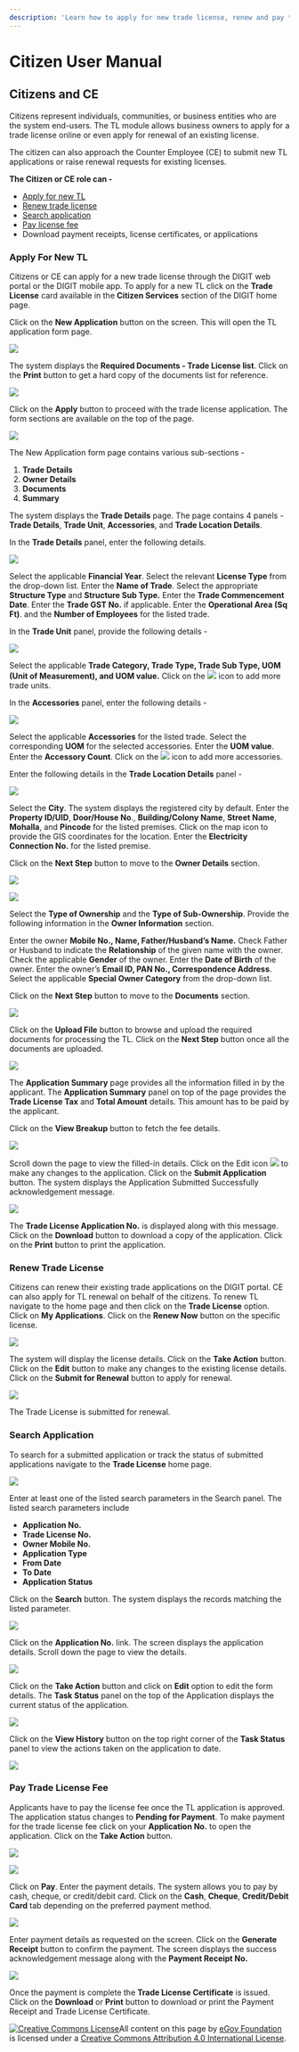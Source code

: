 ```yaml
---
description: 'Learn how to apply for new trade license, renew and pay trade license fee'
---
```


# Citizen User Manual

## **Citizens and CE**

Citizens represent individuals, communities, or business entities who are the system end-users. The TL module allows business owners to apply for a trade license online or even apply for renewal of an existing license.

The citizen can also approach the Counter Employee \(CE\) to submit new TL applications or raise renewal requests for existing licenses.

**The Citizen or CE role can -**

* [Apply for new TL](citizen-user-manual.md#apply-for-new-tl)
* [Renew trade license](citizen-user-manual.md#renew-trade-license)
* [Search application](citizen-user-manual.md#search-application)
* [Pay license fee](citizen-user-manual.md#pay-trade-license-fee)
* Download payment receipts, license certificates, or applications

### **Apply For New TL**

Citizens or CE can apply for a new trade license through the DIGIT web portal or the DIGIT mobile app. To apply for a new TL click on the **Trade License** card available in the **Citizen Services** section of the DIGIT home page.

Click on the **New Application** button on the screen. This will open the TL application form page.

![](https://lh5.googleusercontent.com/A3Rg9bbLpb5Zf35k82PPbfzT2b4anONcRpIiAr2jGxFnaHCsB4Dv9AO4AUodRfuPATb5TCwbN6aXHwy9DyyI6DOC90dOPqU4MT8AGLHV4g1CMqV8MmZFAOK0sJdWcgmBmmtif-mT)

The system displays the **Required Documents - Trade License list**. Click on the **Print** button to get a hard copy of the documents list for reference.

![](https://lh5.googleusercontent.com/2ka23YAh9JZeY96XaYmfE7I45bN9XQWupvKnEAie-3BKDYq6OHroWP4413KlftLaJGwEU43lTPKIW5My7rE8k-p10UiX1r57gP9o5n7JSwgb1cp5YvetHlrUp6dZItagHbHILeNZ)

Click on the **Apply** button to proceed with the trade license application. The form sections are available on the top of the page.

![](https://lh4.googleusercontent.com/jCbqoAKwYAT24VwwxRvUyVv9sExIHhtCOc_nxSsuip2Gfo_k_6U3ZDZggXnIlxKvwaClsdmg4yIpz7Q5Qkupl-KErALuQbViajO5KVkWKfcdaWCJ5HqmFvP1I8iz_IrwqqPikVO1)

The New Application form page contains various sub-sections -

1. **Trade Details**
2. **Owner Details**
3. **Documents**
4. **Summary**

The system displays the **Trade Details** page. The page contains 4 panels - **Trade Details**, **Trade Unit**, **Accessories**, and **Trade Location Details**.

In the **Trade Details** panel, enter the following details.

![](https://lh4.googleusercontent.com/BvUqG-3XQRa-IDpwGvgnBDZvBsDOfnzk5Up5694u7J6oO6Sk61W-fvKNz3BBCsOIoxiq8FagRF9odjhxjYlKVN7-OkkSnL7a7fk4u5r9jNFm5SgAVYmbAFl2aNRAP0PblYg1dnXn)

Select the applicable **Financial Year**. Select the relevant **License Type** from the drop-down list. Enter the **Name of Trade**. Select the appropriate **Structure Type** and **Structure Sub Type.** Enter the **Trade Commencement Date**. Enter the **Trade GST No.** if applicable. Enter the **Operational Area \(Sq Ft\)**. and the **Number of Employees** for the listed trade.

In the **Trade Unit** panel, provide the following details -

![](https://lh5.googleusercontent.com/jieF4BEmQTqs0CuITSsKLLtQqKPbLmRAKyGXNxYy5DVjKjOPmL1-YVXJ8o-s1YgKUyeMl4j02gWR91EXNIWz-L-ENFrFsEPUt8pyGd4meOyMXVniFuM4DDt5CMUr_sM-01GmhYcA)

Select the applicable **Trade Category, Trade Type, Trade Sub Type, UOM \(Unit of Measurement\), and UOM value.** Click on the ![](https://lh5.googleusercontent.com/9i0yqS0fLNvPb0l1gizOYKxicZ5sT5BtAOT4aESaCW7d4Xj8MWRuof_nI3hH4d5LjAffv-Fd8qzqa3c5GIn_XiVQXGbfR1a7o75-jvIPeh7ZhRzMMKGmGJnTTyVBBkq32j_zWcNr) icon to add more trade units.

In the **Accessories** panel, enter the following details -

![](https://lh4.googleusercontent.com/34HRkcaaNf3tasjBSWz0gDAvNOsMwrluqzQIXRgtJJhPNfSZzAQZJe-9wK5zfwWV9sXAeItEkTuOqYx6DptToVqId8wTrBiIBT5dblI105X4nv9MMQZwMhOn5Ua146IUSECZ-pgP)

Select the applicable **Accessories** for the listed trade. Select the corresponding **UOM** for the selected accessories. Enter the **UOM value**. Enter the **Accessory Count**. Click on the ![](https://lh4.googleusercontent.com/74xRfp424rm8Ae4GQHxb2UgVT2DXnOwATZ5JMMtUP2Cf8q8sJwzOf7dyuXw7Ldq8OXD2r7_R0L9r7ju3m4xlsw4gVuiS_PGzsBWCs3ERQSTQ9UASQvG1pzhBtbtgAK9H8TIjIJZj) icon to add more accessories.

Enter the following details in the **Trade Location Details** panel -

![](https://lh5.googleusercontent.com/22cP9lB0x6WO-kb7drIYKo8UH0cRe89sugBUKimIyY6C-ux9T3Evc2leG7yetW9VgtR9KRRqhsOCUQsl-WuF_sI3K1pvK25ebU0C6Hu7HeB7MlNLr9RWLg7hZUY5_k2kjHJYoJKm)

Select the **City**. The system displays the registered city by default. Enter the **Property ID/UID**, **Door/House No**., **Building/Colony Name**, **Street Name**, **Mohalla**, and **Pincode** for the listed premises. Click on the map icon to provide the GIS coordinates for the location. Enter the **Electricity Connection No.** for the listed premise.

Click on the **Next Step** button to move to the **Owner Details** section.

![](https://lh4.googleusercontent.com/aiYy62Wj7aWu6vCsDp1-tUIzXHeAXUtQ4Z1_-vr45tUfwGyub_z_l3avqFzQrfTDWNC3uCQsFtZX256S9PlSq4pqsR6nhGROWtxely0tADmx2x4vyHLRMHzSNrI3L6dBUapzco94)

![](https://lh4.googleusercontent.com/vWe3mOhqQRrF8ypAP0rSUrzF0qFFb3wI1XrynVsba5yHgrGRWeD61U_y9E9sfrc1lTSZITIUFjKV1MvHqynx26k25VxU2xrcY7f_fkJM6iKw0O6f9aiK8ZFVpP9JQKSFLWa1mi2g)

Select the **Type of Ownership** and the **Type of Sub-Ownership**. Provide the following information in the **Owner Information** section.

Enter the owner **Mobile No., Name, Father/Husband’s Name.** Check Father or Husband to indicate the **Relationship** of the given name with the owner. Check the applicable **Gender** of the owner. Enter the **Date of Birth** of the owner. Enter the owner’s **Email ID, PAN No., Correspondence Address**. Select the applicable **Special Owner Category** from the drop-down list.

Click on the **Next Step** button to move to the **Documents** section.

![](https://lh3.googleusercontent.com/QDdw5Mji5A5fRYLf_Ut599jJ-BfdpFrkI3gBYhNpvwcGSn2Ml-N8s4FC_xpT_WeolRsDpj4sW8xutmm88cGlhvOm4wm8nM8nbStuhEdxSe3wZQnTTAoYR49nE6CdPwf7KD8LuB1K)

Click on the **Upload File** button to browse and upload the required documents for processing the TL. Click on the **Next Step** button once all the documents are uploaded.

![](https://lh4.googleusercontent.com/7CPEGm70rvdYtSpgqOuGN9jaeanpSpSiXZGrHUWVLQPIxz9lOj6Szf-_MQhwdqbEjY9sbCd01_kmOrJDczXInyQoXZOdBASaKfOnyYfGwpS3wECURqkcNTd1iP57SF-qW7sQ0lmQ)

The **Application Summary** page provides all the information filled in by the applicant. The **Application Summary** panel on top of the page provides the **Trade License Tax** and **Total Amount** details. This amount has to be paid by the applicant.

Click on the **View Breakup** button to fetch the fee details.

![](https://lh4.googleusercontent.com/kJ8GioEmvY_9VUxiuO4uHivXu1sERZt-wuXQd_GB78SOwabFUoZU8ZqBowf82F6dfauTjLjUNuUtPPzggKkBdFPTYdkR_ZtFFkCWP2ZzKxMuiUUEiHvcKk0qXrNfm69sdwiHUdkT)

Scroll down the page to view the filled-in details. Click on the Edit icon ![](https://lh5.googleusercontent.com/P9dpjpL2J0qb1z2Oa00E3Lq5W3mDIEt1g_wZxKbmNtzGBjedDbtnb464cQz0ALsHbiVX8mQpO5-Ixd80bm0oJ9tygd4yJIqh1GYXRVDwhb4UFf7C1DrlcJxTnDwmRoj_9VPQWDx5) to make any changes to the application. Click on the **Submit Application** button. The system displays the Application Submitted Successfully acknowledgement message.

![](https://lh3.googleusercontent.com/uZPCH59BeObRDHvahjkkzSG4WsvHUrR8vagS3dyK8OnHPbkgLRnVEyAwLcU1tWn8rcgj6DXEv_bXJuvThSfQCK0eOvH-U0bkPJm-J8m-VzdvHSGuThGdn9PpVDu-FQ9ELm9sD0VF)

The **Trade License Application No.** is displayed along with this message. Click on the **Download** button to download a copy of the application. Click on the **Print** button to print the application.

### **Renew Trade License**

Citizens can renew their existing trade applications on the DIGIT portal. CE can also apply for TL renewal on behalf of the citizens. To renew TL navigate to the home page and then click on the **Trade License** option. Click on **My Applications**. Click on the **Renew Now** button on the specific license.

![](https://lh4.googleusercontent.com/AIdYdmPsMws5vQ0nsoUXcVeTlJI3vO1zx_8AvI0Ckuv64trW6P1usBonC-boIhe5DHuNtkQGlFGvEJlArdp9N7ZS295blqKy2QWV5YzC-ApOYguMEHkrGKSTCtPXctba85tjJ65x)

The system will display the license details. Click on the **Take Action** button. Click on the **Edit** button to make any changes to the existing license details. Click on the **Submit for Renewal** button to apply for renewal.

![](https://lh3.googleusercontent.com/GG25eCOAdnLBxLCt8d7NRr8BHP1Bm5QVqMnH8R50yTEZ3gyGSQ9nv2aBLCJhEBlAhqGPUD86dqzjuoGsSiKtbz-rdijYFG1nG_L2Y9JQJuQ3m1i6h7zuahwBLrooyTVzDt4SWVAU)

The Trade License is submitted for renewal.

### **Search Application**

To search for a submitted application or track the status of submitted applications navigate to the **Trade License** home page.

![](https://lh6.googleusercontent.com/C38Srk3CObmsrw8AFrii-ZKAdW4uJnEGC9JI-MFgE9rJQMs5Wl6PMnGcUgnmxwz_td_FkZhj_rfP1vLhaE5an-_GmnQguqslAUBpX_RGtUhILHpb9IcmG-1dN8HF9f6hLkojdGDw)

Enter at least one of the listed search parameters in the Search panel. The listed search parameters include

* **Application No.**
* **Trade License No.**
* **Owner Mobile No.**
* **Application Type**
* **From Date**
* **To Date**
* **Application Status**

Click on the **Search** button. The system displays the records matching the listed parameter.

![](https://lh5.googleusercontent.com/E4f-9yWZZUQuUAiLF9F3vR9WUXRU3KMsIwsIsMLOw9-tSXWXi-dZ805OxAqqBzO8ddThJYd4X47ys4qNcE1FZ87HIIZqPCVtZtKZtcc6WiiA1trFm8YtGkYTPKn_zTna45jH8rEq)

Click on the **Application No.** link. The screen displays the application details. Scroll down the page to view the details.

![](https://lh5.googleusercontent.com/wwssUJSEF6Y2Zvocm3RDS3kt_btJzwXorsOSM5gW6VNx3S1ltAxXkVSmiHYghwi0HwtLeJ9vIOZdVMPGxgDn2D37JGAUGAh7BV90TydWxZOVVxGc3fpw-K0aNMc1hBYAQt5cJ4bh)

Click on the **Take Action** button and click on **Edit** option to edit the form details. The **Task Status** panel on the top of the Application displays the current status of the application.

![](https://lh6.googleusercontent.com/IBncnMqelOyxSodY9RBH6Nr9fRReVSEu6s-ODOr_Nonc25ack5G8GZ_4ZBu_mnmqXVTwTngE98PoW6ozXc9uaXFSTLFCEPKMncGYeXY6a5id3V_pSEIvKOt9otoV1GGRpO3VVK_D)

Click on the **View History** button on the top right corner of the **Task Status** panel to view the actions taken on the application to date.

![](https://lh5.googleusercontent.com/rn3oh8pUdYWR5c4rlw3z93rxTgon-3wnJ7bjjdOedKNLeTinrywQVZNS57uBVnsVu8MxBEV7IIQ3WGn4K4-zjMRCPNxvOOlwpGRcHFaZ_x34FIjV2XQeFMhoBly3kgo740vdrzL9)

### **Pay Trade License Fee**

Applicants have to pay the license fee once the TL application is approved. The application status changes to **Pending for Payment**. To make payment for the trade license fee click on your **Application No.** to open the application. Click on the **Take Action** button.

![](https://docs.google.com/drawings/u/0/d/sbOzlGK9JL1r6C9jDKtSgCw/image?w=624&h=337&rev=10&ac=1&parent=1-UsBUntevcj1rpVyD7UPVKYh53dRt8xSD5x658AZMCk)

![](https://lh3.googleusercontent.com/gsartsRkbToFx3BM4IrS5YY6eYSJr_r4KH4Eij-f-kOa5-RYJCWWa8_EsOSmQ8ICx3LRfOF8ZcXebgjpTrti-YD5XiqAYoegsVJgfPKYytV1GB6oqSt5JhRyplQM3iOx6zciJcj0)

Click on **Pay**. Enter the payment details. The system allows you to pay by cash, cheque, or credit/debit card. Click on the **Cash**, **Cheque**, **Credit/Debit Card** tab depending on the preferred payment method.

![](https://lh5.googleusercontent.com/cLCAGQooKpMNjnUkZfqoPWaP10xsEZhusPL5RO3pfnrCNAP3Jo_O_P6eNb0maLL1-zSRAv_hxYXsp4lMI_ay3rH-wMtQ0UrEqhiMwhRyAchg-FpGdI1MlXcYnI_-yNU3YsZ1f1SY)

Enter payment details as requested on the screen. Click on the **Generate Receipt** button to confirm the payment. The screen displays the success acknowledgement message along with the **Payment Receipt No.**

![](https://lh4.googleusercontent.com/c70FyxfyFdtdTN_SI1sYmn8RHE918ep4SGojTM7TResyC_Qwn0qHosDTgigr1KY5_zVogW0yyS48VtZsmiYD9NsAqXyrY2T6bLRI8tjYFu7FUW8jKv8ljRziHjXVFZj3ccX5zVtB)

Once the payment is complete the **Trade License Certificate** is issued. Click on the **Download** or **Print** button to download or print the Payment Receipt and Trade License Certificate.

[![Creative Commons License](https://i.creativecommons.org/l/by/4.0/80x15.png)](http://creativecommons.org/licenses/by/4.0/)All content on this page by [eGov Foundation ](https://egov.org.in/)is licensed under a [Creative Commons Attribution 4.0 International License](http://creativecommons.org/licenses/by/4.0/).

